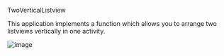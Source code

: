 TwoVerticalListview

This application implements a function which allows you to arrange two listviews vertically in one activity.

![image](https://github.com/Silocean/MyImageFolder/blob/master/TwoVerticalListview/screenshot.png)
